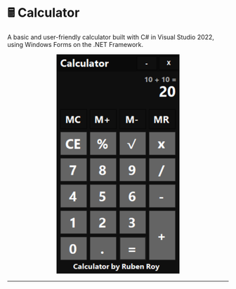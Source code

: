 
# 🖩 Calculator 

A basic and user-friendly calculator built with C# in Visual Studio 2022, using Windows Forms on the .NET Framework.


<p align="center">
  <img src="img/image.png" height="500">
</p>

---




